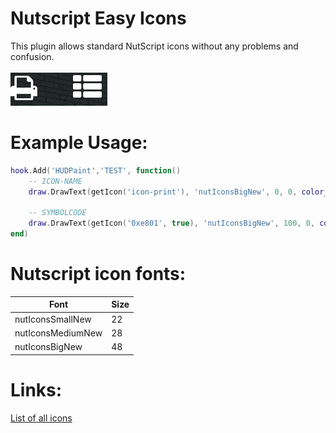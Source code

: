 # Nutscript Easy Icons
 
This plugin allows standard NutScript icons without any problems and confusion.<br><br>
![Example prview](https://raw.githubusercontent.com/Dobytchick/Nutscript-Easy-Icons/master/preview.png)


# Example Usage:

```lua
hook.Add('HUDPaint','TEST', function()
    -- ICON-NAME
    draw.DrawText(getIcon('icon-print'), 'nutIconsBigNew', 0, 0, color_white, TEXT_ALIGN_LEFT)

    -- SYMBOLCODE
    draw.DrawText(getIcon('0xe801', true), 'nutIconsBigNew', 100, 0, color_white, TEXT_ALIGN_LEFT)
end)
```

# Nutscript icon fonts:
Font | Size 
--- | --- 
nutIconsSmallNew | 22
nutIconsMediumNew | 28
nutIconsBigNew | 48

# Links:
[List of all icons](https://dobytchick.github.io/)
